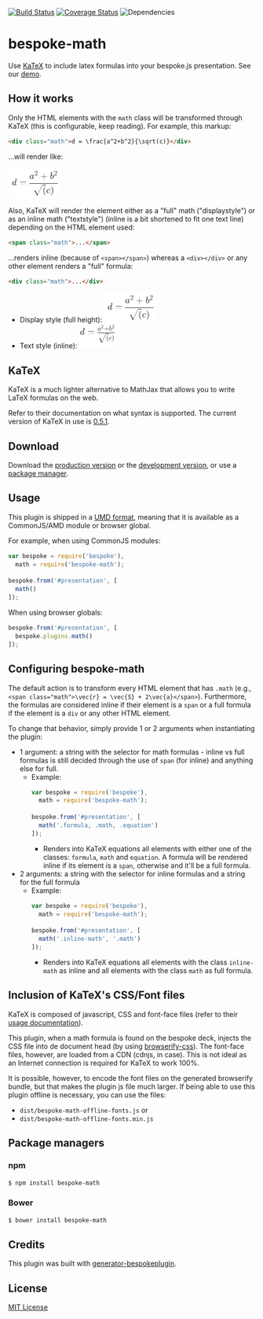 [![Build Status](https://travis-ci.org/fegemo/bespoke-math.svg)](https://travis-ci.org/fegemo/bespoke-math) [![Coverage Status](https://coveralls.io/repos/fegemo/bespoke-math/badge.svg?branch=master&service=github)](https://coveralls.io/github/fegemo/bespoke-math?branch=master) ![Dependencies](https://david-dm.org/fegemo/bespoke-math.svg)

# bespoke-math

Use [KaTeX][katex] to include latex formulas into your bespoke.js presentation.
See our [demo](https://fegemo.github.io/bespoke-math/).

## How it works

Only the HTML elements with the `math` class will be transformed through
KaTeX (this is configurable, keep reading). For example, this markup:

```html
<div class="math">d = \frac{a^2+b^2}{\sqrt(c)}</div>
```

...will render like:

![](images/display.png)


Also, KaTeX will render the element either as a "full" math ("displaystyle")
or as an inline math ("textstyle") (inline is a bit shortened to fit one text
line) depending on the HTML element used:

```html
<span class="math">...</span>
```

...renders inline (because of `<span></span>`) whereas a `<div></div>`
or any other element renders a "full" formula:

```html
<div class="math">...</div>
```

- Display style (full height):
  ![](images/display.png)
- Text style (inline):
  ![](images/inline.png)


## KaTeX

KaTeX is a much lighter alternative to MathJax that allows you to write
LaTeX formulas on the web.

Refer to their documentation on what syntax is supported.
The current version of KaTeX in use is [0.5.1][katex-version].

[katex-version]: https://github.com/Khan/KaTeX/releases/tag/v0.5.1

## Download

Download the [production version][min] or the [development version][max], or use a [package manager](#package-managers).

[min]: https://raw.github.com/fegemo/bespoke-math/master/dist/bespoke-math.min.js
[max]: https://raw.github.com/fegemo/bespoke-math/master/dist/bespoke-math.js
[katex]: http://khan.github.io/KaTeX/

## Usage

This plugin is shipped in a [UMD format](https://github.com/umdjs/umd), meaning that it is available as a CommonJS/AMD module or browser global.

For example, when using CommonJS modules:

```js
var bespoke = require('bespoke'),
  math = require('bespoke-math');

bespoke.from('#presentation', [
  math()
]);
```

When using browser globals:

```js
bespoke.from('#presentation', [
  bespoke.plugins.math()
]);
```

## Configuring bespoke-math

The default action is to transform every HTML element that has `.math` (e.g., `<span class="math">\vec{r} = \vec{S} + 2\vec{a}</span>`).
Furthermore, the formulas are considered inline if their element is a `span` or a full formula if the element is a `div` or any other HTML element.

To change that behavior, simply provide 1 or 2 arguments when instantiating the plugin:
- 1 argument: a string with the selector for math formulas - inline vs full formulas is still decided through the
  use of `span` (for inline) and anything else for full.
  - Example:
    ```js
    var bespoke = require('bespoke'),
      math = require('bespoke-math');

    bespoke.from('#presentation', [
      math('.formula, .math, .equation')
    ]);
    ```
    - Renders into KaTeX equations all elements with either one of the classes: `formula`, `math` and `equation`.
      A formula will be rendered inline if its element is a `span`, otherwise and it'll be a full formula.
- 2 arguments:  a string with the selector for inline formulas and a string for the full formula
  - Example:
    ```js
    var bespoke = require('bespoke'),
      math = require('bespoke-math');

    bespoke.from('#presentation', [
      math('.inline-math', '.math')
    ]);
    ```
    - Renders into KaTeX equations all elements with the class `inline-math` as inline and all elements with the
      class `math` as full formula.  


## Inclusion of KaTeX's CSS/Font files

KaTeX is composed of javascript, CSS and font-face files (refer to their [usage documentation](https://github.com/Khan/KaTeX#usage)).

This plugin, when a math formula is found on the bespoke deck, injects the CSS file into de document head (by using [browserify-css](https://github.com/cheton/browserify-css)). The font-face files, however, are loaded from a CDN (cdnjs, in case). This is not ideal as an Internet connection is required for KaTeX to work 100%.

It is possible, however, to encode the font files on the generated browserify bundle, but that makes the plugin js file much larger. If being able to use this plugin offline is necessary, you can use the files:
  - `dist/bespoke-math-offline-fonts.js` or
  - `dist/bespoke-math-offline-fonts.min.js`

## Package managers

### npm

```bash
$ npm install bespoke-math
```

### Bower

```bash
$ bower install bespoke-math
```

## Credits

This plugin was built with [generator-bespokeplugin](https://github.com/markdalgleish/generator-bespokeplugin).

## License

[MIT License](http://en.wikipedia.org/wiki/MIT_License)

